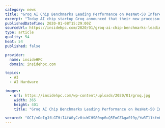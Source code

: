 ```yaml
---
category: news
title: "Groq AI Chip Benchmarks Leading Performance on ResNet-50 Inference"
excerpt: "Today AI chip startup Groq announced that their new processor has achieved 21,700 inferences per second (IPS) for ResNet-50 v2 inference. Groq’s level of inference performance exceeds that of other commercially available neural network architectures, with throughput that more than doubles the ResNet-50 score of the incumbent GPU-based ..."
publishedDateTime: 2020-01-08T15:29:00Z
sourceUrl: https://insidehpc.com/2020/01/groq-ai-chip-benchmarks-leading-performance-on-resnet-50-inference/
type: article
quality: 54
heat: 54
published: false

provider:
  name: insideHPC
  domain: insidehpc.com

topics:
  - AI
  - AI Hardware

images:
  - url: https://insidehpc.com/wp-content/uploads/2020/01/groq.jpg
    width: 365
    height: 401
    title: "Groq AI Chip Benchmarks Leading Performance on ResNet-50 Inference"

secured: "OCI/vOeIgJfLGTHiI4fA0yCz0iuWCHS80np6uQ5EoGZAga019y/YwRT11kfmQzrxAcojuMbFUveR0cqRpxC+pmK1FawI90jCsAUhTkDIYDC1RC668M2IexVKbxKAaRLCJwvCwJ6lQIZrcVQ/5CgvXxQzmvwRMpgtYGxvUvZMzKU7ermpcv4OXnh2Er7esV2kH7b1eidrGo7JQXw6HGzM+N4Lh7gySTDSgkNd9Q4m8wJe3DdtTykVbuyfe6Pz9U3Zos3XrC5eEGIhGHzNlXnHs/hbvh/hIA5bkqJn6k2bc2Y=;UZWEkqkaedVP5JehBLkNxg=="
---
```


